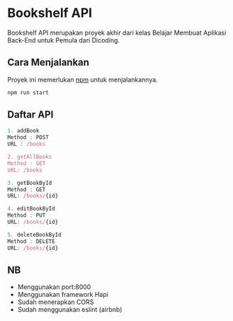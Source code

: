 # Bookshelf API

Bookshelf API merupakan proyek akhir dari kelas Belajar Membuat Aplikasi Back-End untuk Pemula dari Dicoding.
 

## Cara Menjalankan

Proyek ini memerlukan [npm](https://treehouse.github.io/installation-guides/mac/node-mac.html) untuk menjalankannya.

```bash
npm run start
```

## Daftar API

```javascript
1. addBook
Method : POST
URL : /books

2. getAllBooks
Method : GET
URL: /books

3. getBookById
Method : GET
URL: /books/{id}

4. editBookById
Method : PUT
URL: /books/{id}

5. deleteBookById
Method : DELETE
URL: /books/{id}
```

## NB
- Menggunakan port:8000
- Menggunakan framework Hapi
- Sudah menerapkan CORS
- Sudah menggunakan eslint (airbnb)
